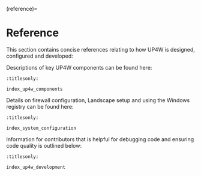 (reference)=

# Reference

This section contains concise references relating to how UP4W is designed,
configured and developed:

Descriptions of key UP4W components can be found here:

```{toctree}
:titlesonly:

index_up4w_components
```

Details on firewall configuration, Landscape setup and using the Windows
registry can be found here:

```{toctree}
:titlesonly:

index_system_configuration
```

Information for contributors that is helpful for debugging code and ensuring
code quality is outlined below:

```{toctree}
:titlesonly:

index_up4w_development
```
